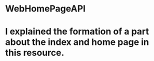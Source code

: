 # WebHomePageAPI
# I explained the formation of a part about the index and home page in this resource.
